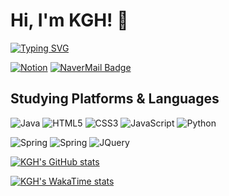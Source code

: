 # Hi, I'm KGH! 👋
[![Typing SVG](https://readme-typing-svg.demolab.com?font=D2Coding&weight=600&size=22&duration=6000&pause=1200&color=CCCCCC&background=121212&center=true&vCenter=true&random=true&width=600&lines=I'm+studying+to+become+a+Back-End+Developer)](https://git.io/typing-svg)
<!-- link badge below... -->


<!-- github workflow -->
<!-- ![example workflow](https://github.com/github/docs/actions/workflows/main.yml/badge.svg) -->
[![Notion](https://img.shields.io/badge/Notion-%23000000.svg?style=for-the-badge&logo=notion&logoColor=white)](https://alpine-helium-e62.notion.site/53d1f1bdd4ea4e74afb37a7997e93e40?v=da538e62a1134d6b9a94c9938d27f8c1)
[![NaverMail Badge](https://img.shields.io/badge/MAIL-03C75A?style=for-the-badge&logo=NAVER&logoColor=FFFFFF)](mailto:kghui200@naver.com)
<!-- [![Blog](https://img.shields.io/badge/Blog-_?style=for-the-badge&logo=buefy&labelColor=%23E6E6FA&color=%23E6E6FA)](#) -->

## Studying Platforms & Languages
<!-- <details>
<summary>
</summary>


</details> -->
![Java](https://img.shields.io/badge/java-%23ED8B00.svg?style=for-the-badge&logo=openjdk&logoColor=white)
![HTML5](https://img.shields.io/badge/html5-%23E34F26.svg?style=for-the-badge&logo=html5&logoColor=white)
![CSS3](https://img.shields.io/badge/css3-%231572B6.svg?style=for-the-badge&logo=css3&logoColor=white)
![JavaScript](https://img.shields.io/badge/JavaScript-323330?style=for-the-badge&logo=javascript&logoColor=F7DF1E)
![Python](https://img.shields.io/badge/python-3670A0?style=for-the-badge&logo=python&logoColor=ffdd54)

![Spring](https://img.shields.io/badge/Spring-6DB33F?style=for-the-badge&logo=spring&logoColor=white)
![Spring](https://img.shields.io/badge/Spring_Boot-F2F4F9?style=for-the-badge&logo=spring-boot)
![JQuery](https://img.shields.io/badge/jQuery-0769AD?style=for-the-badge&logo=jquery&logoColor=white)
<!-- ![Anaconda](https://img.shields.io/badge/Anaconda-%2344A833.svg?style=for-the-badge&logo=anaconda&logoColor=white) -->


<!-- **I'm interests too . . .** -->
<!-- **INTERESTS** -->
<!-- ![Docker](https://img.shields.io/badge/docker-%230db7ed.svg?style=for-the-badge&logo=docker&logoColor=white) -->
<!-- ![NPM](![NPM](https://img.shields.io/badge/NPM-%23CB3837.svg?style=for-the-badge&logo=npm&logoColor=white)) -->

<!-- ![Bootstrap](https://img.shields.io/badge/bootstrap-%238511FA.svg?style=for-the-badge&logo=bootstrap&logoColor=white) -->
<!-- ![Chart.js](https://img.shields.io/badge/chart.js-F5788D.svg?style=for-the-badge&logo=chart.js&logoColor=white) -->

 <!-- JS Backend -->
<!-- ![NodeJS](https://img.shields.io/badge/node.js-6DA55F?style=for-the-badge&logo=node.js&logoColor=white)
![Express.js](https://img.shields.io/badge/express.js-%23404d59.svg?style=for-the-badge&logo=express&logoColor=%2361DAFB) -->

<!--JAVA GUI tools
![JavaFx](https://img.shields.io/badge/javafx-%23FF0000.svg?style=for-the-badge&logo=javafx&logoColor=white)
 -->
<!-- Python parts -->
<!-- ![Python](https://img.shields.io/badge/python-3670A0?style=for-the-badge&logo=python&logoColor=ffdd54)
![Django](https://img.shields.io/badge/django-%23092E20.svg?style=for-the-badge&logo=django&logoColor=white)
![Flask](https://img.shields.io/badge/flask-%23000.svg?style=for-the-badge&logo=flask&logoColor=white)
![Pandas](https://img.shields.io/badge/Pandas-2C2D72?style=for-the-badge&logo=pandas&logoColor=white)
![Numpy](https://img.shields.io/badge/Numpy-777BB4?style=for-the-badge&logo=numpy&logoColor=white)
![Tensor-flow](https://img.shields.io/badge/TensorFlow-FF6F00?style=for-the-badge&logo=TensorFlow&logoColor=white)  -->

<!-- <div align = center> -->
[![KGH's GitHub stats](https://github-readme-stats.vercel.app/api?username=Kascald&theme=dracula)](https://github.com/anuraghazra/github-readme-stats)
<!-- </div> -->
<!-- <div align = center> -->
<!-- [![Top Langs](https://github-readme-stats.vercel.app/api/top-langs/?username=Kascald&langs_count=10&layout=compact&theme=dracula)](https://github.com/Kascald/Kascald) -->
<!-- </div> -->


<!-- <div align = center> -->
<!-- WaKa Time (ref)-> [https://github.com/anuraghazra/github-readme-stats/blob/master/docs/readme_kr.md](https://github.com/anuraghazra/github-readme-stats/blob/master/docs/readme_kr.md#wakatime-%EC%A3%BC%EA%B0%84-%ED%86%B5%EA%B3%84) -->
[![KGH's WakaTime stats](https://github-readme-stats.vercel.app/api/wakatime?username=Kascald&layout=compact&theme=dracula)](https://github.com/anuraghazra/github-readme-stats)
</div>
